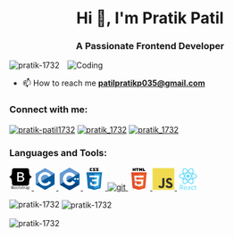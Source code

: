 
<h1 align="center">Hi 👋, I'm Pratik Patil</h1>
<h3 align="center">A Passionate Frontend Developer</h3>
<img align="right" alt="Coding" width="400" src="https://media.tenor.com/rePDfDWO3XoAAAAd/hacking.gif">


<p align="left"> <img src="https://komarev.com/ghpvc/?username=pratik-1732&label=Profile%20views&color=0e75b6&style=flat" alt="pratik-1732" /> </p>

- 📫 How to reach me **patilpratikp035@gmail.com**

<h3 align="left">Connect with me:</h3>
<p align="left">
<a href="https://linkedin.com/in/pratik-patil1732" target="blank"><img align="center" src="https://raw.githubusercontent.com/rahuldkjain/github-profile-readme-generator/master/src/images/icons/Social/linked-in-alt.svg" alt="pratik-patil1732" height="30" width="40" /></a>
<a href="https://www.codechef.com/users/pratik_1732" target="blank"><img align="center" src="https://cdn.jsdelivr.net/npm/simple-icons@3.1.0/icons/codechef.svg" alt="pratik_1732" height="30" width="40" /></a>
<a href="https://codeforces.com/profile/pratik_1732" target="blank"><img align="center" src="https://raw.githubusercontent.com/rahuldkjain/github-profile-readme-generator/master/src/images/icons/Social/codeforces.svg" alt="pratik_1732" height="30" width="40" /></a>
</p>

<h3 align="left">Languages and Tools:</h3>
<p align="left"> <a href="https://getbootstrap.com" target="_blank" rel="noreferrer"> <img src="https://raw.githubusercontent.com/devicons/devicon/master/icons/bootstrap/bootstrap-plain-wordmark.svg" alt="bootstrap" width="40" height="40"/> </a> <a href="https://www.cprogramming.com/" target="_blank" rel="noreferrer"> <img src="https://raw.githubusercontent.com/devicons/devicon/master/icons/c/c-original.svg" alt="c" width="40" height="40"/> </a> <a href="https://www.w3schools.com/cpp/" target="_blank" rel="noreferrer"> <img src="https://raw.githubusercontent.com/devicons/devicon/master/icons/cplusplus/cplusplus-original.svg" alt="cplusplus" width="40" height="40"/> </a> <a href="https://www.w3schools.com/css/" target="_blank" rel="noreferrer"> <img src="https://raw.githubusercontent.com/devicons/devicon/master/icons/css3/css3-original-wordmark.svg" alt="css3" width="40" height="40"/> </a> <a href="https://git-scm.com/" target="_blank" rel="noreferrer"> <img src="https://www.vectorlogo.zone/logos/git-scm/git-scm-icon.svg" alt="git" width="40" height="40"/> </a> <a href="https://www.w3.org/html/" target="_blank" rel="noreferrer"> <img src="https://raw.githubusercontent.com/devicons/devicon/master/icons/html5/html5-original-wordmark.svg" alt="html5" width="40" height="40"/> </a> <a href="https://developer.mozilla.org/en-US/docs/Web/JavaScript" target="_blank" rel="noreferrer"> <img src="https://raw.githubusercontent.com/devicons/devicon/master/icons/javascript/javascript-original.svg" alt="javascript" width="40" height="40"/> </a> <a href="https://reactjs.org/" target="_blank" rel="noreferrer"> <img src="https://raw.githubusercontent.com/devicons/devicon/master/icons/react/react-original-wordmark.svg" alt="react" width="40" height="40"/> </a> </p>

<p><img align="left" src="https://github-readme-stats.vercel.app/api/top-langs?username=pratik-1732&show_icons=true&locale=en&layout=compact" alt="pratik-1732" /></p>

<p>&nbsp;<img align="center" src="https://github-readme-stats.vercel.app/api?username=pratik-1732&show_icons=true&locale=en" alt="pratik-1732" /></p>

<p><img align="center" src="https://github-readme-streak-stats.herokuapp.com/?user=pratik-1732&" alt="pratik-1732" /></p>
